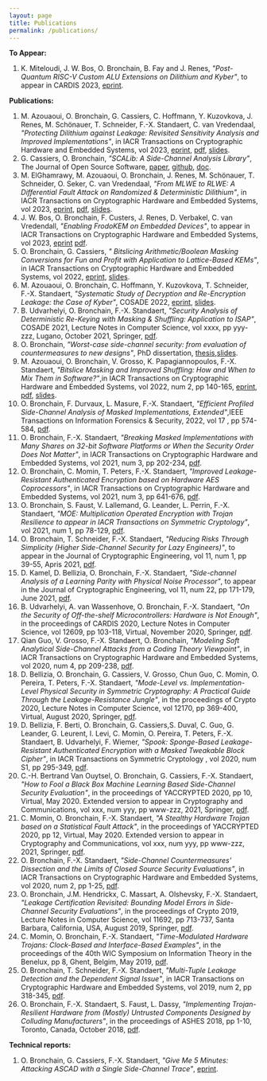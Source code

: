 ```yaml
---
layout: page
title: Publications
permalink: /publications/
---
```



**To Appear:**
1. K. Miteloudi, J. W. Bos, O. Bronchain, B. Fay and J. Renes, _"Post-Quantum RISC-V Custom ALU Extensions on Dilithium and Kyber"_, to appear in CARDIS 2023, [eprint](https://eprint.iacr.org/2023/1505).

**Publications:**
1. M. Azouaoui, O. Bronchain, G. Cassiers, C. Hoffmann, Y. Kuzovkova, J. Renes, M. Schönauer, T. Schneider, F.-X. Standaert, C. van Vredendaal, _"Protecting Dilithium against Leakage: Revisited Sensitivity Analysis and Improved Implementations"_, in IACR Transactions on Cryptographic Hardware and Embedded Systems, vol 2023, [eprint](https://eprint.iacr.org/2022/1406), [pdf](https://tches.iacr.org/index.php/TCHES/article/view/11158), [slides](https://iacr.org/submit/files/slides/2023/tches/ches2023/4_20/slides.pptx).
1. G. Cassiers, O. Bronchain,  _"SCALib: A Side-Channel Analysis Library"_, The Journal of Open Source Software, [paper](https://joss.theoj.org/papers/10.21105/joss.05196), [github](https://github.com/simple-crypto/SCALib), [doc](https://scalib.readthedocs.io/en/stable/). 
3. M. ElGhamrawy, M. Azouaoui, O. Bronchain, J. Renes, M. Schönauer, T. Schneider, O. Seker, C. van Vredendaal, _"From MLWE to RLWE: A Differential Fault Attack on Randomized & Deterministic Dilithium"_, in IACR Transactions on Cryptographic Hardware and Embedded Systems, vol 2023, [eprint](https://eprint.iacr.org/2023/1074), [pdf](https://tches.iacr.org/index.php/TCHES/article/view/11166), [slides](https://iacr.org/submit/files/slides/2023/tches/ches2023/4_46/slides.pptx).
1. J. W. Bos, O. Bronchain, F. Custers, J. Renes, D. Verbakel, C. van Vredendall, _"Enabling FrodoKEM on Embedded Devices"_, to appear in IACR Transactions on Cryptographic Hardware and Embedded Systems, vol 2023, [eprint](https://eprint.iacr.org/2023/158) [pdf](https://tches.iacr.org/index.php/TCHES/article/view/10957).
1.  O. Bronchain, G. Cassiers, _" Bitslicing Arithmetic/Boolean Masking Conversions for Fun and Profit with Application to Lattice-Based KEMs"_, in IACR Transactions on Cryptographic Hardware and Embedded Systems, vol 2022, [eprint](https://eprint.iacr.org/2022/158), [slides](https://iacr.org/submit/files/slides/2022/tches/ches2022/4_60/slides.pdf).
2.  M. Azouaoui, O. Bronchain, C. Hoffmann, Y. Kuzovkova, T. Schneider, F.-X. Standaert, _"Systematic Study of Decryption and Re-Encryption Leakage: the Case of Kyber"_,  COSADE 2022, [eprint](https://eprint.iacr.org/2022/036), [slides](slides/cosade_2022.pdf).
3.  B. Udvarhelyi, O. Bronchain, F.-X. Standaert, _"Security Analysis of Deterministic Re-Keying with Masking & Shuffling: Application to ISAP"_, COSADE 2021, Lecture Notes in Computer Science, vol xxxx, pp yyy-zzz, Lugano, October 2021, Springer, [pdf](https://perso.uclouvain.be/fstandae/PUBLIS/267.pdf).
4.  O. Bronchain, _"Worst-case side-channel security: from evaluation of countermeasures to new designs"_, PhD dissertation, [thesis](https://dial.uclouvain.be/pr/boreal/object/boreal:258155),[slides](slides/thesis_public.pdf).
5.  M. Azouaoui, O. Bronchain, V. Grosso, K. Papagiannopoulos, F.-X. Standaert, _"Bitslice Masking and Improved Shuffling: How and When to Mix Them in Software?"_,in IACR Transactions on Cryptographic Hardware and Embedded Systems, vol 2022, num 2, pp 140-165, [eprint](https://eprint.iacr.org/2021/951), [pdf](https://tches.iacr.org/index.php/TCHES/article/view/9484/9025), [slides](https://iacr.org/submit/files/slides/2022/tches/ches2022/2_28/slides.pdf).
6.  O. Bronchain, F. Durvaux, L. Masure, F.-X. Standaert, _"Efficient Profiled Side-Channel Analysis of Masked Implementations, Extended"_,IEEE Transactions on Information Forensics & Security, 2022, vol 17 , pp 574-584, [pdf](papers/19.pdf). 
7.  O. Bronchain, F.-X. Standaert, _"Breaking Masked Implementations with Many Shares on 32-bit Software Platforms or When the Security Order Does Not Matter"_, in IACR Transactions on Cryptographic Hardware and Embedded Systems, vol 2021, num 3, pp 202-234, [pdf](https://tches.iacr.org/index.php/TCHES/article/view/8973).
8.  O. Bronchain, C. Momin, T. Peters, F.-X. Standaert, _"Improved Leakage-Resistant Authenticated Encryption based on Hardware AES Coprocessors"_, in IACR Transactions on Cryptographic Hardware and Embedded Systems, vol 2021, num 3, pp 641-676, [pdf](https://tches.iacr.org/index.php/TCHES/article/view/8988).
9.  O. Bronchain, S. Faust, V. Lallemand, G. Leander, L. Perrin, F.-X. Standaert, _"MOE: Multiplication Operated Encryption with Trojan Resilience to appear in IACR Transactions on Symmetric Cryptology"_, vol 2021, num 1, pp 78-129, [pdf](https://tosc.iacr.org/index.php/ToSC/article/view/8834).
10. O. Bronchain, T. Schneider, F.-X. Standaert, _"Reducing Risks Through Simplicity (Higher Side-Channel Security for Lazy Engineers)"_, to appear in the Journal of Cryptographic Engineering, vol 11, num 1, pp 39-55, Apris 2021, [pdf](https://perso.uclouvain.be/fstandae/PUBLIS/250.pdf).
11. D. Kamel, D. Bellizia, O. Bronchain, F.-X. Standaert, _"Side-channel Analysis of a Learning Parity with Physical Noise Processor"_, to appear in the Journal of Cryptographic Engineering, vol 11, num 22, pp 171-179, June 2021, [pdf](https://perso.uclouvain.be/fstandae/PUBLIS/249.pdf).
12. B. Udvarhelyi, A. van Wassenhove, O. Bronchain, F.-X. Standaert, _"On the Security of Off-the-shelf Microcontrollers: Hardware is Not Enough"_, in the proceedings of CARDIS 2020, Lecture Notes in Computer Science, vol 12609, pp 103-118, Virtual, November 2020, Springer, [pdf](https://perso.uclouvain.be/fstandae/PUBLIS/253.pdf).
13. Qian Guo, V. Grosso, F.-X. Standaert, O. Bronchain, _"Modeling Soft Analytical Side-Channel Attacks from a Coding Theory Viewpoint"_, in IACR Transactions on Cryptographic Hardware and Embedded Systems, vol 2020, num 4, pp 209-238, [pdf](https://tches.iacr.org/index.php/TCHES/article/view/8682).
14. D. Bellizia, O. Bronchain, G. Cassiers, V. Grosso, Chun Guo, C. Momin, O. Pereira, T. Peters, F.-X. Standaert, _"Mode-Level vs. Implementation-Level Physical Security in Symmetric Cryptography: A Practical Guide Through the Leakage-Resistance Jungle"_, in the proceedings of Crypto 2020, Lecture Notes in Computer Science, vol 12170, pp 369-400, Virtual, August 2020, Springer, [pdf](https://eprint.iacr.org/2020/211).
15. D. Bellizia, F. Berti, O. Bronchain, G. Cassiers,S. Duval, C. Guo, G. Leander, G. Leurent, I. Levi, C. Momin, O. Pereira, T. Peters, F.-X. Standaert, B. Udvarhelyi, F. Wiemer, _"Spook: Sponge-Based Leakage-Resistant Authenticated Encryption with a Masked Tweakable Block Cipher"_, in IACR Transactions on Symmetric Cryptology , vol 2020, num S1, pp 295-349, [pdf](https://tosc.iacr.org/index.php/ToSC/article/view/8623).
16. C.-H. Bertrand Van Ouytsel, O. Bronchain, G. Cassiers, F.-X. Standaert, _"How to Fool a Black Box Machine Learning Based Side-Channel Security Evaluation"_, in the proceedings of YACCRYPTED 2020, pp 10, Virtual, May 2020. Extended version to appear in Cryptography and Communications, vol xxx, num yyy, pp www-zzz, 2021, Springer, [pdf](https://perso.uclouvain.be/fstandae/PUBLIS/243b.pdf).
17. C. Momin, O. Bronchain, F.-X. Standaert, _"A Stealthy Hardware Trojan based on a Statistical Fault Attack"_, in the proceedings of YACCRYPTED 2020, pp 12, Virtual, May 2020. Extended version to appear in Cryptography and Communications, vol xxx, num yyy, pp www-zzz, 2021, Springer, [pdf](https://perso.uclouvain.be/fstandae/PUBLIS/242b.pdf).
18. O. Bronchain, F.-X. Standaert, _"Side-Channel Countermeasures' Dissection and the Limits of Closed Source Security Evaluations"_, in IACR Transactions on Cryptographic Hardware and Embedded Systems, vol 2020, num 2, pp 1-25, [pdf](https://tches.iacr.org/index.php/TCHES/article/view/8542).
19. O. Bronchain, J.M. Hendrickx, C. Massart, A. Olshevsky, F.-X. Standaert, _"Leakage Certification Revisited: Bounding Model Errors in Side-Channel Security Evaluations"_, in the proceedings of Crypto 2019, Lecture Notes in Computer Science, vol 11692, pp 713-737, Santa Barbara, California, USA, August 2019, Springer, [pdf](https://eprint.iacr.org/2019/132).
20. C. Momin, O. Bronchain, F.-X. Standaert, _"Time-Modulated Hardware Trojans: Clock-Based and Interface-Based Examples"_, in the proceedings of the 40th WIC Symposium on Information Theory in the Benelux, pp 8, Ghent, Belgim, May 2019, [pdf](https://perso.uclouvain.be/fstandae/PUBLIS/220.pdf).
21. O. Bronchain, T. Schneider, F.-X. Standaert, _"Multi-Tuple Leakage Detection and the Dependent Signal Issue"_, in IACR Transactions on Cryptographic Hardware and Embedded Systems, vol 2019, num 2, pp 318-345, [pdf](https://tches.iacr.org/index.php/TCHES/article/view/7394).
22. O. Bronchain, F.-X. Standaert, S. Faust, L. Dassy, _"Implementing Trojan-Resilient Hardware from (Mostly) Untrusted Components Designed by Colluding Manufacturers"_, in the proceedings of ASHES 2018, pp 1-10, Toronto, Canada, October 2018, [pdf](https://perso.uclouvain.be/fstandae/PUBLIS/208.pdf).

**Technical reports:**

1. O. Bronchain, G. Cassiers, F.-X. Standaert, _"Give Me 5 Minutes: Attacking ASCAD with a Single Side-Channel Trace"_, [eprint](https://eprint.iacr.org/2021/817).

